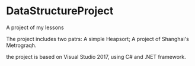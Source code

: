 # DataStructureProject
A project of my lessons

The project includes two patrs:
A simple Heapsort;
A project of Shanghai's Metrograqh.

the project is based on Visual Studio 2017, using C# and .NET framework.

